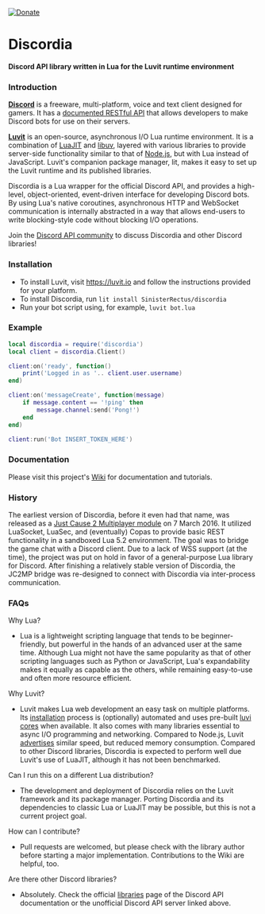 [![Donate](https://img.shields.io/badge/Donate-PayPal-yellow.svg)](https://www.paypal.com/cgi-bin/webscr?cmd=_donations&business=LLY5GMJHLZEGL&lc=US&item_name=Discordia&currency_code=USD&bn=PP%2dDonationsBF%3abtn_donate_SM%2egif%3aNonHosted)

# Discordia

**Discord API library written in Lua for the Luvit runtime environment**

### Introduction

**[Discord](https://discordapp.com/)** is a freeware, multi-platform, voice and text client designed for gamers. It has a [documented RESTful API](https://discordapp.com/developers/docs/intro) that allows developers to make Discord bots for use on their servers.

**[Luvit](https://luvit.io)** is an open-source, asynchronous I/O Lua runtime environment. It is a combination of [LuaJIT](http://luajit.com/) and [libuv](http://libuv.org/), layered with various libraries to provide server-side functionality similar to that of [Node.js](https://nodejs.org/en/), but with Lua instead of JavaScript. Luvit's companion package manager, lit, makes it easy to set up the Luvit runtime and its published libraries.

Discordia is a Lua wrapper for the official Discord API, and provides a high-level, object-oriented, event-driven interface for developing Discord bots. By using Lua's native coroutines, asynchronous HTTP and WebSocket communication is internally abstracted in a way that allows end-users to write blocking-style code without blocking I/O operations.

Join the [Discord API community](https://discord.gg/NKM3XmF) to discuss Discordia and other Discord libraries!

### Installation

- To install Luvit, visit https://luvit.io and follow the instructions provided for your platform.
- To install Discordia, run `lit install SinisterRectus/discordia`
- Run your bot script using, for example, `luvit bot.lua`

### Example

```lua
local discordia = require('discordia')
local client = discordia.Client()

client:on('ready', function()
	print('Logged in as '.. client.user.username)
end)

client:on('messageCreate', function(message)
	if message.content == '!ping' then
		message.channel:send('Pong!')
	end
end)

client:run('Bot INSERT_TOKEN_HERE')
```

### Documentation

Please visit this project's [Wiki](https://github.com/SinisterRectus/Discordia/wiki) for documentation and tutorials.

### History

The earliest version of Discordia, before it even had that name, was released as a [Just Cause 2 Multiplayer module](https://www.jc-mp.com/forums/index.php/topic,5936.0.html) on 7 March 2016. It utilized LuaSocket, LuaSec, and (eventually) Copas to provide basic REST functionality in a sandboxed Lua 5.2 environment. The goal was to bridge the game chat with a Discord client. Due to a lack of WSS support (at the time), the project was put on hold in favor of a general-purpose Lua library for Discord. After finishing a relatively stable version of Discordia, the JC2MP bridge was re-designed to connect with Discordia via inter-process communication.

### FAQs

Why Lua?
- Lua is a lightweight scripting language that tends to be beginner-friendly, but powerful in the hands of an advanced user at the same time. Although Lua might not have the same popularity as that of other scripting languages such as Python or JavaScript, Lua's expandability makes it equally as capable as the others, while remaining easy-to-use and often more resource efficient.

Why Luvit?
- Luvit makes Lua web development an easy task on multiple platforms. Its [installation](https://luvit.io/install.html) process is (optionally) automated and uses pre-built [luvi cores](https://github.com/luvit/luvi/releases) when available. It also comes with many libraries essential to async I/O programming and networking. Compared to Node.js, Luvit [advertises](https://luvit.io/blog/luvit-reborn.html) similar speed, but reduced memory consumption. Compared to other Discord libraries, Discordia is expected to perform well due Luvit's use of LuaJIT, although it has not been benchmarked.

Can I run this on a different Lua distribution?
- The development and deployment of Discordia relies on the Luvit framework and its package manager. Porting Discordia and its dependencies to classic Lua or LuaJIT may be possible, but this is not a current project goal.

How can I contribute?
- Pull requests are welcomed, but please check with the library author before starting a major implementation. Contributions to the Wiki are helpful, too.

Are there other Discord libraries?
- Absolutely. Check the official [libraries](https://discordapp.com/developers/docs/topics/libraries) page of the Discord API documentation or the unofficial Discord API server linked above.
